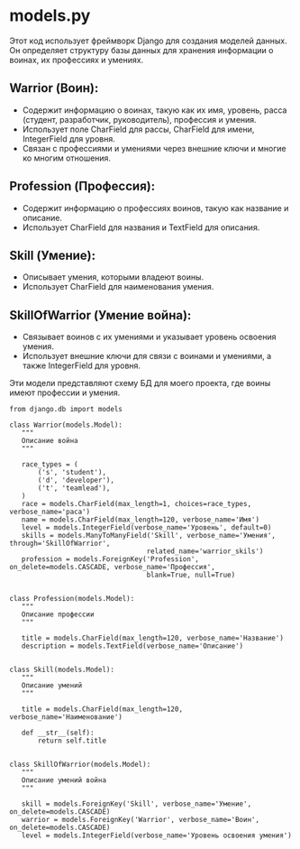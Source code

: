# models.py

Этот код использует фреймворк Django для создания моделей данных. 
Он определяет структуру базы данных для хранения информации о воинах, их профессиях и умениях.

## Warrior (Воин):

- Содержит информацию о воинах, такую как их имя, уровень, расса (студент, разработчик, руководитель), профессия и умения.
- Использует поле CharField для рассы, CharField для имени, IntegerField для уровня.
- Связан с профессиями и умениями через внешние ключи и многие ко многим отношения.

## Profession (Профессия):

- Содержит информацию о профессиях воинов, такую как название и описание.
- Использует CharField для названия и TextField для описания.

## Skill (Умение):

- Описывает умения, которыми владеют воины.
- Использует CharField для наименования умения.

## SkillOfWarrior (Умение война):

- Связывает воинов с их умениями и указывает уровень освоения умения.
- Использует внешние ключи для связи с воинами и умениями, а также IntegerField для уровня.

Эти модели представляют схему БД для моего проекта, где воины имеют профессии и умения.



```
from django.db import models

class Warrior(models.Model):
   """
   Описание война
   """

   race_types = (
       ('s', 'student'),
       ('d', 'developer'),
       ('t', 'teamlead'),
   )
   race = models.CharField(max_length=1, choices=race_types, verbose_name='раса')
   name = models.CharField(max_length=120, verbose_name='Имя')
   level = models.IntegerField(verbose_name='Уровень', default=0)
   skills = models.ManyToManyField('Skill', verbose_name='Умения', through='SkillOfWarrior',
                                  related_name='warrior_skils')
   profession = models.ForeignKey('Profession', on_delete=models.CASCADE, verbose_name='Профессия',
                                  blank=True, null=True)


class Profession(models.Model):
   """
   Описание профессии
   """

   title = models.CharField(max_length=120, verbose_name='Название')
   description = models.TextField(verbose_name='Описание')


class Skill(models.Model):
   """
   Описание умений
   """

   title = models.CharField(max_length=120, verbose_name='Наименование')

   def __str__(self):
       return self.title


class SkillOfWarrior(models.Model):
   """
   Описание умений война
   """

   skill = models.ForeignKey('Skill', verbose_name='Умение', on_delete=models.CASCADE)
   warrior = models.ForeignKey('Warrior', verbose_name='Воин', on_delete=models.CASCADE)
   level = models.IntegerField(verbose_name='Уровень освоения умения')
```